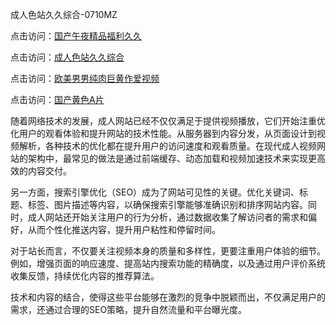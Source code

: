 成人色站久久综合-0710MZ

点击访问：<a href="https://heiliaozj3tjd.pages.dev">国产午夜精品福利久久</a>

点击访问：<a href="https://heiliaoxwd5i8.pages.dev">成人色站久久综合</a>

点击访问：<a href="https://heiliaowzu4ur.pages.dev">欧美男男纯肉巨黄作爱视频</a>

点击访问：<a href="https://heiliaoxqkkct.pages.dev">国产黄色A片</a>

随着网络技术的发展，成人网站已经不仅仅满足于提供视频播放，它们开始注重优化用户的观看体验和提升网站的技术性能。从服务器到内容分发，从页面设计到视频解析，各种技术的优化都在提升用户的访问速度和观看质量。在现代成人视频网站的架构中，最常见的做法是通过前端缓存、动态加载和视频加速技术来实现更高效的内容交付。

另一方面，搜索引擎优化（SEO）成为了网站可见性的关键。优化关键词、标题、标签、图片描述等内容，以确保搜索引擎能够准确识别和排序网站内容。同时，成人网站还开始关注用户的行为分析，通过数据收集了解访问者的需求和偏好，从而个性化推送内容，提升用户粘性和停留时间。

对于站长而言，不仅要关注视频本身的质量和多样性，更要注重用户体验的细节。例如，增强页面的响应速度、提高站内搜索功能的精确度，以及通过用户评价系统收集反馈，持续优化内容的推荐算法。

技术和内容的结合，使得这些平台能够在激烈的竞争中脱颖而出，不仅满足用户的需求，还通过合理的SEO策略，提升自然流量和平台曝光度。

<span style="display:none;">[Canonical link]( https://github.com/bob20250710/ribenx4206 ）</span>
